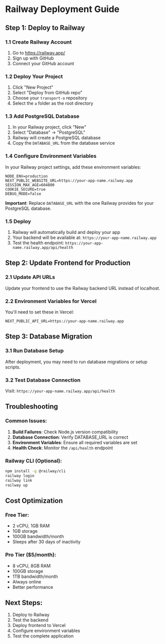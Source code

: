 # Railway Deployment Guide

## Step 1: Deploy to Railway

### 1.1 Create Railway Account
1. Go to https://railway.app/
2. Sign up with GitHub
3. Connect your GitHub account

### 1.2 Deploy Your Project
1. Click "New Project"
2. Select "Deploy from GitHub repo"
3. Choose your `transport-o` repository
4. Select the `a` folder as the root directory

### 1.3 Add PostgreSQL Database
1. In your Railway project, click "New"
2. Select "Database" → "PostgreSQL"
3. Railway will create a PostgreSQL database
4. Copy the `DATABASE_URL` from the database service

### 1.4 Configure Environment Variables
In your Railway project settings, add these environment variables:

```
NODE_ENV=production
NEXT_PUBLIC_WEBSITE_URL=https://your-app-name.railway.app
SESSION_MAX_AGE=604800
COOKIE_SECURE=true
DEBUG_MODE=false
```

**Important**: Replace `DATABASE_URL` with the one Railway provides for your PostgreSQL database.

### 1.5 Deploy
1. Railway will automatically build and deploy your app
2. Your backend will be available at: `https://your-app-name.railway.app`
3. Test the health endpoint: `https://your-app-name.railway.app/api/health`

## Step 2: Update Frontend for Production

### 2.1 Update API URLs
Update your frontend to use the Railway backend URL instead of localhost.

### 2.2 Environment Variables for Vercel
You'll need to set these in Vercel:
```
NEXT_PUBLIC_API_URL=https://your-app-name.railway.app
```

## Step 3: Database Migration

### 3.1 Run Database Setup
After deployment, you may need to run database migrations or setup scripts.

### 3.2 Test Database Connection
Visit: `https://your-app-name.railway.app/api/health`

## Troubleshooting

### Common Issues:
1. **Build Failures**: Check Node.js version compatibility
2. **Database Connection**: Verify DATABASE_URL is correct
3. **Environment Variables**: Ensure all required variables are set
4. **Health Check**: Monitor the `/api/health` endpoint

### Railway CLI (Optional):
```bash
npm install -g @railway/cli
railway login
railway link
railway up
```

## Cost Optimization

### Free Tier:
- 2 vCPU, 1GB RAM
- 1GB storage
- 100GB bandwidth/month
- Sleeps after 30 days of inactivity

### Pro Tier ($5/month):
- 8 vCPU, 8GB RAM
- 100GB storage
- 1TB bandwidth/month
- Always online
- Better performance

## Next Steps:
1. Deploy to Railway
2. Test the backend
3. Deploy frontend to Vercel
4. Configure environment variables
5. Test the complete application
